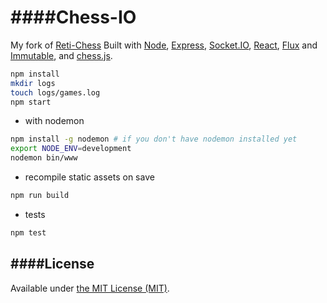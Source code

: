 ####Chess-IO
==========

My fork of [Reti-Chess](https://github.com/romanmatiasko/reti-chess)
Built with [Node](https://github.com/nodejs/node), [Express](https://github.com/strongloop/express), [Socket.IO](https://github.com/socketio/socket.io), [React](https://github.com/facebook/react), [Flux](https://github.com/facebook/flux) and [Immutable](https://github.com/facebook/immutable-js), and [chess.js](https://github.com/jhlywa/chess.js).


```sh
npm install
mkdir logs
touch logs/games.log
npm start
```

- with nodemon
```sh
npm install -g nodemon # if you don't have nodemon installed yet
export NODE_ENV=development
nodemon bin/www
```

- recompile static assets on save
```sh
npm run build
```

- tests
```sh
npm test
```


####License
-------

Available under [the MIT License (MIT)](./LICENSE.md).